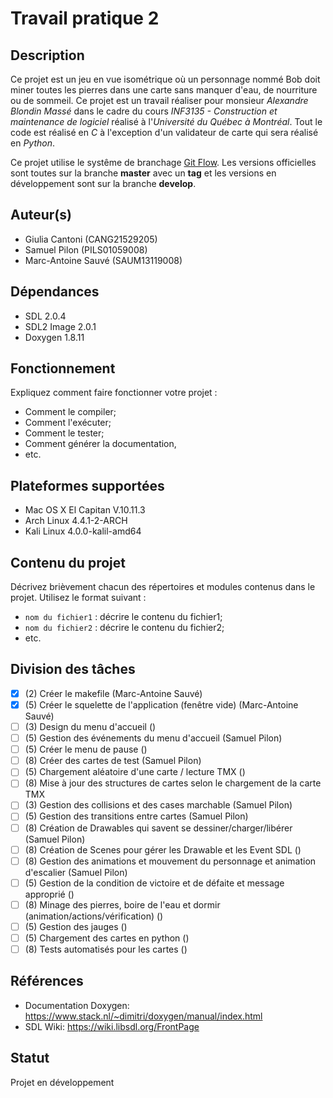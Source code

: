 # Travail pratique 2

## Description

Ce projet est un jeu en vue isométrique où un personnage nommé Bob doit miner toutes les pierres dans une carte sans manquer d'eau, de nourriture ou de sommeil. Ce projet est un travail réaliser pour monsieur *Alexandre Blondin Massé* dans le cadre du cours *INF3135 - Construction et maintenance de logiciel*  réalisé à l'*Université du Québec à Montréal*.
Tout le code est réalisé en *C* à l'exception d'un validateur de carte qui sera réalisé en *Python*.

Ce projet utilise le systême de branchage [Git Flow](http://nvie.com/posts/a-successful-git-branching-model/). Les versions officielles sont toutes sur la branche **master** avec un **tag** et les versions en développement sont sur la branche **develop**.

## Auteur(s)

- Giulia Cantoni (CANG21529205)
- Samuel Pilon (PILS01059008)
- Marc-Antoine Sauvé (SAUM13119008)

## Dépendances

- SDL 2.0.4
- SDL2 Image 2.0.1
- Doxygen 1.8.11

## Fonctionnement

Expliquez comment faire fonctionner votre projet :

- Comment le compiler;
- Comment l'exécuter;
- Comment le tester;
- Comment générer la documentation,
- etc.

## Plateformes supportées

- Mac OS X El Capitan V.10.11.3
- Arch Linux 4.4.1-2-ARCH
- Kali Linux 4.0.0-kalil-amd64

## Contenu du projet

Décrivez brièvement chacun des répertoires et modules contenus dans le
projet. Utilisez le format suivant :

- `nom du fichier1` : décrire le contenu du fichier1;
- `nom du fichier2` : décrire le contenu du fichier2;
- etc.

## Division des tâches

- [X] (2) Créer le makefile (Marc-Antoine Sauvé)
- [X] (5) Créer le squelette de l'application (fenêtre vide) (Marc-Antoine Sauvé)
- [ ] (3) Design du menu d'accueil ()
- [ ] (5) Gestion des événements du menu d'accueil (Samuel Pilon)
- [ ] (5) Créer le menu de pause ()
- [ ] (8) Créer des cartes de test (Samuel Pilon)
- [ ] (5) Chargement aléatoire d'une carte / lecture TMX ()
- [ ] (8) Mise à jour des structures de cartes selon le chargement de la carte TMX
- [ ] (3) Gestion des collisions et des cases marchable (Samuel Pilon)
- [ ] (5) Gestion des transitions entre cartes (Samuel Pilon)
- [ ] (8) Création de Drawables qui savent se dessiner/charger/libérer (Samuel Pilon)
- [ ] (8) Création de Scenes pour gérer les Drawable et les Event SDL ()
- [ ] (8) Gestion des animations et mouvement du personnage et animation d'escalier (Samuel Pilon)
- [ ] (5) Gestion de la condition de victoire et de défaite et message approprié ()
- [ ] (8) Minage des pierres, boire de l'eau et dormir (animation/actions/vérification) ()
- [ ] (5) Gestion des jauges ()
- [ ] (5) Chargement des cartes en python ()
- [ ] (8) Tests automatisés pour les cartes ()

## Références

- Documentation Doxygen: https://www.stack.nl/~dimitri/doxygen/manual/index.html
- SDL Wiki: https://wiki.libsdl.org/FrontPage

## Statut

Projet en développement
